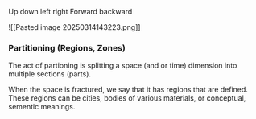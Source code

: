 Up down left right
Forward backward



![[Pasted image 20250314143223.png]]

### Partitioning (Regions, Zones)

The act of partioning is splitting a space (and or time) dimension into multiple sections (parts).

When the space is fractured, we say that it has regions that are defined. These regions can be cities, bodies of various materials, or conceptual, sementic meanings.

